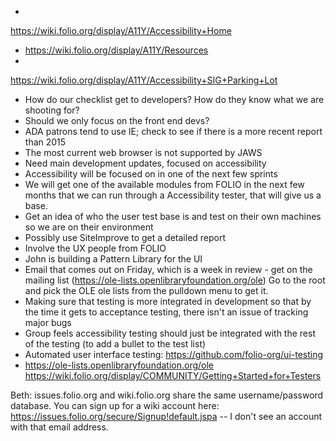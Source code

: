 -
 https://wiki.folio.org/display/A11Y/Accessibility+Home
- https://wiki.folio.org/display/A11Y/Resources
-
 https://wiki.folio.org/display/A11Y/Accessibility+SIG+Parking+Lot

- How do our checklist get to developers? How do they know what we are shooting for?
- Should we only focus on the front end devs?
- ADA patrons tend to use IE; check to see if there is a more recent report than 2015
- The most current web browser is not supported by JAWS
- Need main development updates, focused on accessibility
- Accessibility will be focused on in one of the next few sprints
- We will get one of the available modules from FOLIO in the next few months that we can run through a Accessibility tester, that will give us a base.
- Get an idea of who the user test base is and test on their own machines so we are on their environment
- Possibly use SiteImprove to get a detailed report
- Involve the UX people from FOLIO
- John is building a Pattern Library for the UI
- Email that comes out on Friday, which is a week in review - get on the mailing list (https://ole-lists.openlibraryfoundation.org/ole) Go to the root and pick the OLE ole lists from the pulldown menu to get it.
- Making sure that testing is more integrated in development so that by the time it gets to acceptance testing, there isn't an issue of tracking major bugs
- Group feels accessibility testing should just be integrated with the rest of the testing (to add a bullet to the test list)
- Automated user interface testing: https://github.com/folio-org/ui-testing
- https://ole-lists.openlibraryfoundation.org/ole
https://wiki.folio.org/display/COMMUNITY/Getting+Started+for+Testers

Beth: issues.folio.org and wiki.folio.org share the same username/password database.  You can sign up for a wiki account here:  https://issues.folio.org/secure/Signup!default.jspa -- I don't see an account with that email address.
